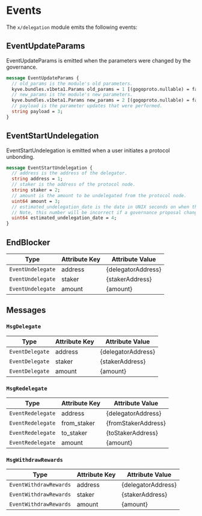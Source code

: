 <!--
order: 5
-->

# Events

The `x/delegation` module emits the following events:

## EventUpdateParams

EventUpdateParams is emitted when the parameters were changed by the governance.

```protobuf
message EventUpdateParams {
  // old_params is the module's old parameters.
  kyve.bundles.v1beta1.Params old_params = 1 [(gogoproto.nullable) = false];
  // new_params is the module's new parameters.
  kyve.bundles.v1beta1.Params new_params = 2 [(gogoproto.nullable) = false];
  // payload is the parameter updates that were performed.
  string payload = 3;
}
```

## EventStartUndelegation

EventStartUndelegation is emitted when a user initiates a protocol unbonding.

```protobuf
message EventStartUndelegation {
  // address is the address of the delegator.
  string address = 1;
  // staker is the address of the protocol node.
  string staker = 2;
  // amount is the amount to be undelegated from the protocol node.
  uint64 amount = 3;
  // estimated_undelegation_date is the date in UNIX seconds on when the undelegation will be performed.
  // Note, this number will be incorrect if a governance proposal changes `UnbondingDelegationTime` while unbonding.
  uint64 estimated_undelegation_date = 4;
}
```

## EndBlocker

| Type              | Attribute Key | Attribute Value    |
|-------------------|---------------|--------------------|
| `EventUndelegate` | address       | {delegatorAddress} |
| `EventUndelegate` | staker        | {stakerAddress}    |
| `EventUndelegate` | amount        | {amount}           |

## Messages

### `MsgDelegate`

| Type            | Attribute Key | Attribute Value    |
|-----------------|---------------|--------------------|
| `EventDelegate` | address       | {delegatorAddress} |
| `EventDelegate` | staker        | {stakerAddress}    |
| `EventDelegate` | amount        | {amount}           |

### `MsgRedelegate`

| Type              | Attribute Key | Attribute Value     |
|-------------------|---------------|---------------------|
| `EventRedelegate` | address       | {delegatorAddress}  |
| `EventRedelegate` | from_staker   | {fromStakerAddress} |
| `EventRedelegate` | to_staker     | {toStakerAddress}   |
| `EventRedelegate` | amount        | {amount}            |

### `MsgWithdrawRewards`

| Type                   | Attribute Key | Attribute Value    |
|------------------------|---------------|--------------------|
| `EventWithdrawRewards` | address       | {delegatorAddress} |
| `EventWithdrawRewards` | staker        | {stakerAddress}    |
| `EventWithdrawRewards` | amount        | {amount}           |
